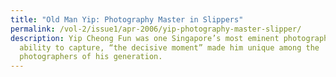 ```yaml
---
title: "Old Man Yip: Photography Master in Slippers"
permalink: /vol-2/issue1/apr-2006/yip-photography-master-slipper/
description: Yip Cheong Fun was one Singapore’s most eminent photographers. His
  ability to capture, “the decisive moment” made him unique among the
  photographers of his generation.
---
```

